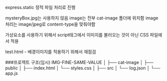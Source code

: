 express.static 정적 파일 처리로 진행

mysteryBox.jpg는 사용하지 않음
image는 전부 cat-image 폴더에 위치함
image 처리는 image/jpeg로 content-type을 맞춰야함

가상요소를 사용하기 위해서 script태그에서 이미지를 불러오는 것이 아닌
CSS 파일에서 적용

test.html - 배경이미지를 적용하기 위해서 재점검

###프로젝트 구조(임시)
IMG-FINE-SAME-VALUE
│
├── cat-image
│
├── public
│   ├── index.html
│   └── styles.css
│
├── src
│   └── log.json
│
└── app.js